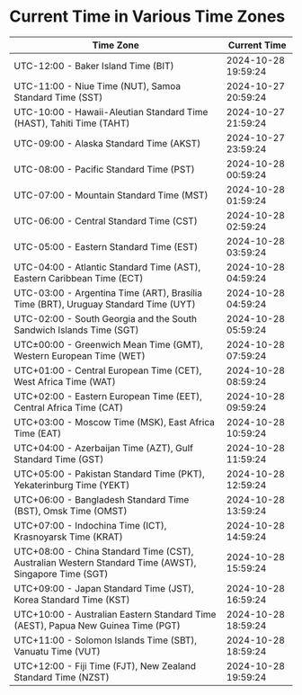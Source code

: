# Current Time in Various Time Zones

| Time Zone | Current Time |
|-----------|--------------|
| UTC-12:00 - Baker Island Time (BIT) | 2024-10-28 19:59:24 |
| UTC-11:00 - Niue Time (NUT), Samoa Standard Time (SST) | 2024-10-27 20:59:24 |
| UTC-10:00 - Hawaii-Aleutian Standard Time (HAST), Tahiti Time (TAHT) | 2024-10-27 21:59:24 |
| UTC-09:00 - Alaska Standard Time (AKST) | 2024-10-27 23:59:24 |
| UTC-08:00 - Pacific Standard Time (PST) | 2024-10-28 00:59:24 |
| UTC-07:00 - Mountain Standard Time (MST) | 2024-10-28 01:59:24 |
| UTC-06:00 - Central Standard Time (CST) | 2024-10-28 02:59:24 |
| UTC-05:00 - Eastern Standard Time (EST) | 2024-10-28 03:59:24 |
| UTC-04:00 - Atlantic Standard Time (AST), Eastern Caribbean Time (ECT) | 2024-10-28 04:59:24 |
| UTC-03:00 - Argentina Time (ART), Brasília Time (BRT), Uruguay Standard Time (UYT) | 2024-10-28 04:59:24 |
| UTC-02:00 - South Georgia and the South Sandwich Islands Time (SGT) | 2024-10-28 05:59:24 |
| UTC±00:00 - Greenwich Mean Time (GMT), Western European Time (WET) | 2024-10-28 07:59:24 |
| UTC+01:00 - Central European Time (CET), West Africa Time (WAT) | 2024-10-28 08:59:24 |
| UTC+02:00 - Eastern European Time (EET), Central Africa Time (CAT) | 2024-10-28 09:59:24 |
| UTC+03:00 - Moscow Time (MSK), East Africa Time (EAT) | 2024-10-28 10:59:24 |
| UTC+04:00 - Azerbaijan Time (AZT), Gulf Standard Time (GST) | 2024-10-28 11:59:24 |
| UTC+05:00 - Pakistan Standard Time (PKT), Yekaterinburg Time (YEKT) | 2024-10-28 12:59:24 |
| UTC+06:00 - Bangladesh Standard Time (BST), Omsk Time (OMST) | 2024-10-28 13:59:24 |
| UTC+07:00 - Indochina Time (ICT), Krasnoyarsk Time (KRAT) | 2024-10-28 14:59:24 |
| UTC+08:00 - China Standard Time (CST), Australian Western Standard Time (AWST), Singapore Time (SGT) | 2024-10-28 15:59:24 |
| UTC+09:00 - Japan Standard Time (JST), Korea Standard Time (KST) | 2024-10-28 16:59:24 |
| UTC+10:00 - Australian Eastern Standard Time (AEST), Papua New Guinea Time (PGT) | 2024-10-28 18:59:24 |
| UTC+11:00 - Solomon Islands Time (SBT), Vanuatu Time (VUT) | 2024-10-28 18:59:24 |
| UTC+12:00 - Fiji Time (FJT), New Zealand Standard Time (NZST) | 2024-10-28 19:59:24 |
